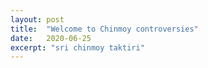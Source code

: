```yaml
---
layout: post
title:  "Welcome to Chinmoy controversies"
date:   2020-06-25
excerpt: "sri chinmoy taktiri"
---
```

